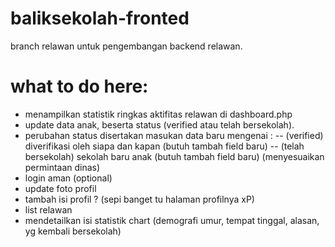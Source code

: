 # baliksekolah-fronted
branch relawan untuk pengembangan backend relawan.

# what to do here:
- menampilkan statistik ringkas aktifitas relawan di dashboard.php
- update data anak, beserta status (verified atau telah bersekolah).
- perubahan status disertakan masukan data baru mengenai :
-- (verified) diverifikasi oleh siapa dan kapan (butuh tambah field baru)
-- (telah bersekolah) sekolah baru anak (butuh tambah field baru) (menyesuaikan permintaan dinas)
- login aman (optional)
- update foto profil
- tambah isi profil ? (sepi banget tu halaman profilnya xP)
- list relawan
- mendetailkan isi statistik chart (demografi umur, tempat tinggal, alasan, yg kembali bersekolah)
